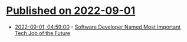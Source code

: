 # [Published on 2022-09-01](index.md)

* [2022-09-01, 04:59:00](https://soylentnews.org/article.pl?sid=22/08/31/0429228&from=rss) - [Software Developer Named Most Important Tech Job of the Future](https://soylentnews.org/article.pl?sid=22/08/31/0429228&from=rss)
